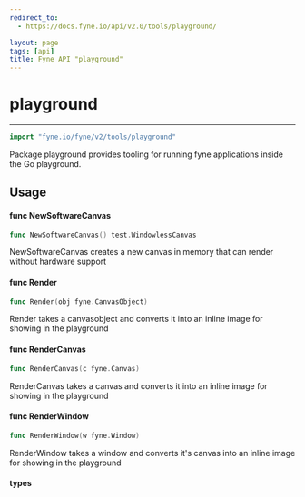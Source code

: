 ```yaml
---
redirect_to:
  - https://docs.fyne.io/api/v2.0/tools/playground/

layout: page
tags: [api]
title: Fyne API "playground"
---
```



# playground
---
```go
import "fyne.io/fyne/v2/tools/playground"
```

Package playground provides tooling for running fyne applications inside the Go playground.

## Usage

#### func  NewSoftwareCanvas

```go
func NewSoftwareCanvas() test.WindowlessCanvas
```
NewSoftwareCanvas creates a new canvas in memory that can render without hardware support

#### func  Render

```go
func Render(obj fyne.CanvasObject)
```
Render takes a canvasobject and converts it into an inline image for showing in the playground

#### func  RenderCanvas

```go
func RenderCanvas(c fyne.Canvas)
```
RenderCanvas takes a canvas and converts it into an inline image for showing in the playground

#### func  RenderWindow

```go
func RenderWindow(w fyne.Window)
```
RenderWindow takes a window and converts it's canvas into an inline image for showing in the playground

#### types
